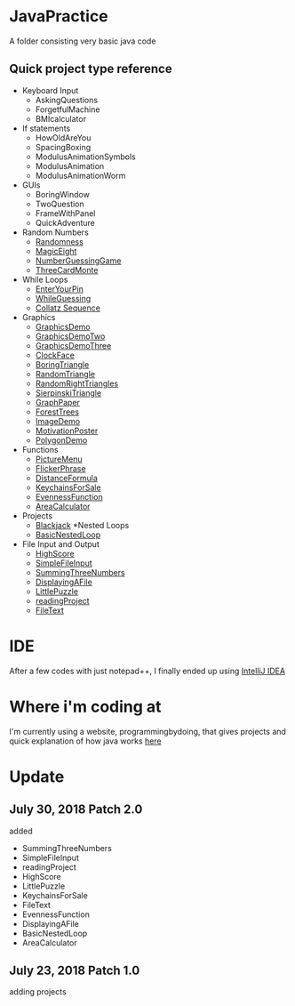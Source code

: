 # JavaPractice

A folder consisting very basic java code

##  Quick project type reference

* Keyboard Input
  * AskingQuestions
  * ForgetfulMachine
  * BMIcalculator
* If statements
  * HowOldAreYou
  * SpacingBoxing
  * ModulusAnimationSymbols
  * ModulusAnimation
  * ModulusAnimationWorm
* GUIs
  * BoringWindow
  * TwoQuestion
  * FrameWithPanel
  * QuickAdventure
* Random Numbers
  * [Randomness](https://github.com/RandyKoiSA/JavaPractice/tree/master/Randomness)
  * [MagicEight](https://github.com/RandyKoiSA/JavaPractice/tree/master/MagicEight)
  * [NumberGuessingGame](https://github.com/RandyKoiSA/JavaPractice/tree/master/NumberGuessingGame)
  * [ThreeCardMonte](https://github.com/RandyKoiSA/JavaPractice/tree/master/ThreeCardMonte)
* While Loops
  * [EnterYourPin](https://github.com/RandyKoiSA/JavaPractice/tree/master/EnterYourPin)
  * [WhileGuessing](https://github.com/RandyKoiSA/JavaPractice/tree/master/WhileGuessing)
  * [Collatz Sequence](https://github.com/RandyKoiSA/JavaPractice/tree/master/CollatzSequence)
* Graphics
  * [GraphicsDemo](https://github.com/RandyKoiSA/JavaPractice/tree/master/GraphicsDemo)
  * [GraphicsDemoTwo](https://github.com/RandyKoiSA/JavaPractice/tree/master/GraphicsDemoTwo)
  * [GraphicsDemoThree](https://github.com/RandyKoiSA/JavaPractice/tree/master/GraphicsDemoThree)
  * [ClockFace](https://github.com/RandyKoiSA/JavaPractice/tree/master/ClockFace)
  * [BoringTriangle](https://github.com/RandyKoiSA/JavaPractice/tree/master/BoringTriangle)
  * [RandomTriangle](https://github.com/RandyKoiSA/JavaPractice/tree/master/RandomTriangle)
  * [RandomRightTriangles](https://github.com/RandyKoiSA/JavaPractice/tree/master/RandomRightTriangles)
  * [SierpinskiTriangle](https://github.com/RandyKoiSA/JavaPractice/tree/master/SierpinskiTriangle)
  * [GraphPaper](https://github.com/RandyKoiSA/JavaPractice/tree/master/GraphPaper)
  * [ForestTrees](https://github.com/RandyKoiSA/JavaPractice/tree/master/ForestTrees)
  * [ImageDemo](https://github.com/RandyKoiSA/JavaPractice/tree/master/ImageDemo)
  * [MotivationPoster](https://github.com/RandyKoiSA/JavaPractice/tree/master/MotivationPoster)
  * [PolygonDemo](https://github.com/RandyKoiSA/JavaPractice/tree/master/PolygonDemo)
* Functions
  * [PictureMenu](https://github.com/RandyKoiSA/JavaPractice/tree/master/PictureMenu)
  * [FlickerPhrase](https://github.com/RandyKoiSA/JavaPractice/tree/master/FlickerPhrase)
  * [DistanceFormula](https://github.com/RandyKoiSA/JavaPractice/tree/master/DistanceFormula)
  * [KeychainsForSale](https://github.com/RandyKoiSA/JavaPractice/tree/master/KeychainsForSale)
  * [EvennessFunction](https://github.com/RandyKoiSA/JavaPractice/tree/master/EvennessFunction)
  * [AreaCalculator](https://github.com/RandyKoiSA/JavaPractice/tree/master/AreaCalculator)
* Projects
  * [Blackjack](https://github.com/RandyKoiSA/JavaPractice/tree/master/Blackjack)
*Nested Loops
  * [BasicNestedLoop](https://github.com/RandyKoiSA/JavaPractice/tree/master/BasicNestedLoop)
* File Input and Output
  * [HighScore](https://github.com/RandyKoiSA/JavaPractice/tree/master/HighScore)
  * [SimpleFileInput](https://github.com/RandyKoiSA/JavaPractice/tree/master/SimpleFileInput)
  * [SummingThreeNumbers](https://github.com/RandyKoiSA/JavaPractice/tree/master/SummingThreeNumbers)
  * [DisplayingAFile](https://github.com/RandyKoiSA/JavaPractice/tree/master/DisplayingAFile)
  * [LittlePuzzle](https://github.com/RandyKoiSA/JavaPractice/tree/master/LittlePuzzle)
  * [readingProject](https://github.com/RandyKoiSA/JavaPractice/tree/master/readingProject)
  * [FileText](https://github.com/RandyKoiSA/JavaPractice/tree/master/FileText)

# IDE
After a few codes with just notepad++, I finally ended up using [IntelliJ IDEA](https://www.jetbrains.com/idea/download/#section=windows)

# Where i'm coding at
I'm currently using a website, programmingbydoing, that gives projects and quick explanation of how java works [here](https://programmingbydoing.com/)

# Update
## July 30, 2018 Patch 2.0
added 
* SummingThreeNumbers
* SimpleFileInput
* readingProject
* HighScore
* LittlePuzzle
* KeychainsForSale
* FileText
* EvennessFunction
* DisplayingAFile
* BasicNestedLoop
* AreaCalculator

## July 23, 2018 Patch 1.0
adding projects
